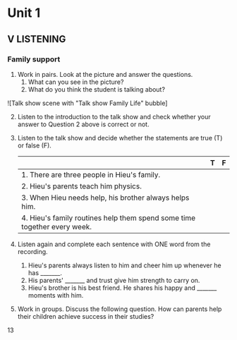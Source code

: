 # Unit 1

## V LISTENING

### Family support

1. Work in pairs. Look at the picture and answer the questions.
   1. What can you see in the picture?
   2. What do you think the student is talking about?

![Talk show scene with "Talk show Family Life" bubble]

2. Listen to the introduction to the talk show and check whether your answer to Question 2 above is correct or not.

3. Listen to the talk show and decide whether the statements are true (T) or false (F).

   | | T | F |
   |---|---|---|
   | 1. There are three people in Hieu's family. | | |
   | 2. Hieu's parents teach him physics. | | |
   | 3. When Hieu needs help, his brother always helps him. | | |
   | 4. Hieu's family routines help them spend some time together every week. | | |

4. Listen again and complete each sentence with ONE word from the recording.
   1. Hieu's parents always listen to him and cheer him up whenever he has _______.
   2. His parents' _______ and trust give him strength to carry on.
   3. Hieu's brother is his best friend. He shares his happy and _______ moments with him.

5. Work in groups. Discuss the following question.
   How can parents help their children achieve success in their studies?

13